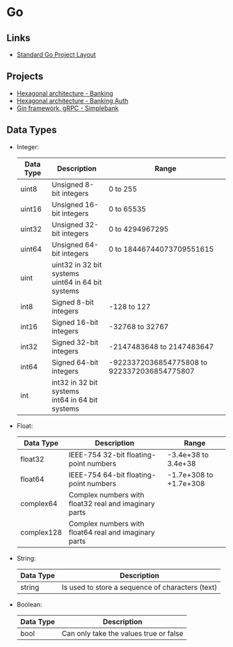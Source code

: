 # Go

## Links

- [Standard Go Project Layout](https://github.com/golang-standards/project-layout)

## Projects

- [Hexagonal architecture - Banking](https://github.com/ashishjuyal/banking)
- [Hexagonal architecture - Banking Auth](https://github.com/ashishjuyal/banking-auth)
- [Gin framework, gRPC - Simplebank](https://github.com/techschool/simplebank)

## Data Types

- Integer:

  | Data Type | Description                                            | Range                                       |
  | --------- | ------------------------------------------------------ | ------------------------------------------- |
  | uint8     | Unsigned 8-bit integers                                | 0 to 255                                    |
  | uint16    | Unsigned 16-bit integers                               | 0 to 65535                                  |
  | uint32    | Unsigned 32-bit integers                               | 0 to 4294967295                             |
  | uint64    | Unsigned 64-bit integers                               | 0 to 18446744073709551615                   |
  | uint      | uint32 in 32 bit systems<br />uint64 in 64 bit systems |                                             |
  | int8      | Signed 8-bit integers                                  | -128 to 127                                 |
  | int16     | Signed 16-bit integers                                 | -32768 to 32767                             |
  | int32     | Signed 32-bit integers                                 | -2147483648 to 2147483647                   |
  | int64     | Signed 64-bit integers                                 | -9223372036854775808 to 9223372036854775807 |
  | int       | int32 in 32 bit systems<br />int64 in 64 bit systems   |                                             |

- Float:

  | Data Type  | Description                                           | Range                  |
  | ---------- | ----------------------------------------------------- | ---------------------- |
  | float32    | IEEE-754 32-bit floating-point numbers                | -3.4e+38 to 3.4e+38    |
  | float64    | IEEE-754 64-bit floating-point numbers                | -1.7e+308 to +1.7e+308 |
  | complex64  | Complex numbers with float32 real and imaginary parts |                        |
  | complex128 | Complex numbers with float64 real and imaginary parts |                        |
  
- String:

  | Data Type | Description                                      |
  | --------- | ------------------------------------------------ |
  | string    | Is used to store a sequence of characters (text) |

- Boolean:

  | Data Type | Description                            |
  | --------- | -------------------------------------- |
  | bool      | Can only take the values true or false |

  
